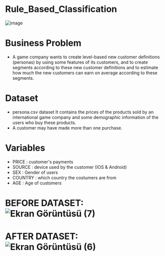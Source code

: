 # Rule_Based_Classification

![image](https://user-images.githubusercontent.com/80472237/133257329-55fd06bf-7556-4bcf-bdcd-0ed1cd5306ab.png)

# Business Problem

* A game company wants to create level-based new customer definitions (personas) by using some features of its customers, and to create segments according to these new customer definitions and to estimate how much the new customers can earn on average according to these segments.

# Dataset

* persona.csv dataset It contains the prices of the products sold by an international game company and some demographic information of the users who buy these products.
* A customer may have made more than one purchase.


# Variables

* PRICE : customer's payments
* SOURCE : device used by the customer (IOS & Android)
* SEX : Gender of users
* COUNTRY : which country the costumers are from
* AGE : Age of customers



# BEFORE DATASET:   ![Ekran Görüntüsü (7)](https://user-images.githubusercontent.com/80472237/133277331-04fd46cb-ef8e-4b64-9fda-5bffdbb3fb15.png)



# AFTER DATASET:   ![Ekran Görüntüsü (6)](https://user-images.githubusercontent.com/80472237/133277503-d2cb70c8-5031-453b-862c-66fab7415da4.png)

